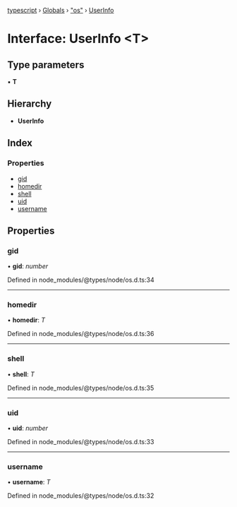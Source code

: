 [typescript](../README.md) › [Globals](../globals.md) › ["os"](../modules/_os_.md) › [UserInfo](_os_.userinfo.md)

# Interface: UserInfo <**T**>

## Type parameters

▪ **T**

## Hierarchy

* **UserInfo**

## Index

### Properties

* [gid](_os_.userinfo.md#gid)
* [homedir](_os_.userinfo.md#homedir)
* [shell](_os_.userinfo.md#shell)
* [uid](_os_.userinfo.md#uid)
* [username](_os_.userinfo.md#username)

## Properties

###  gid

• **gid**: *number*

Defined in node_modules/@types/node/os.d.ts:34

___

###  homedir

• **homedir**: *T*

Defined in node_modules/@types/node/os.d.ts:36

___

###  shell

• **shell**: *T*

Defined in node_modules/@types/node/os.d.ts:35

___

###  uid

• **uid**: *number*

Defined in node_modules/@types/node/os.d.ts:33

___

###  username

• **username**: *T*

Defined in node_modules/@types/node/os.d.ts:32

